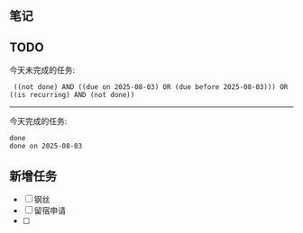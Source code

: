 ## 笔记

## TODO
今天未完成的任务:
```tasks
 ((not done) AND ((due on 2025-08-03) OR (due before 2025-08-03))) OR ((is recurring) AND (not done))
```
---
今天完成的任务:
```tasks
done
done on 2025-08-03 
```
## 新增任务
- [ ] 钢丝
- [ ] 留宿申请
- [ ] 
  



